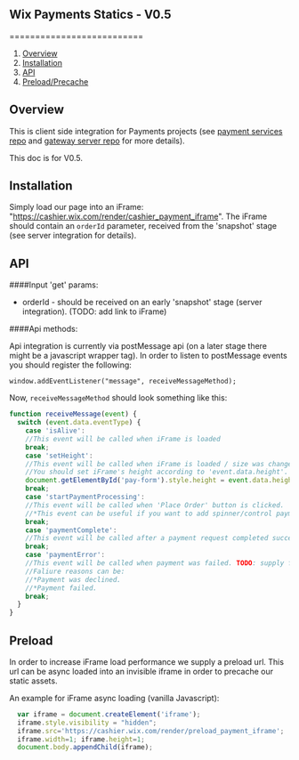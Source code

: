 ## Wix Payments Statics - V0.5
==========================

1. [Overview](#overview)
2. [Installation](#installation)
3. [API](#api)
4. [Preload/Precache](#preload)


## Overview

This is client side integration for Payments projects (see [payment services repo](https://github.com/wix/payment-services) and [gateway server repo](https://github.com/wix/payment-gateway) for more details).

This doc is for V0.5.

## Installation

Simply load our page into an iFrame: "https://cashier.wix.com/render/cashier_payment_iframe". The iFrame should contain an `orderId` parameter, received from the 'snapshot' stage (see server integration for details).

## API

####Input 'get' params:
- orderId - should be received on an early 'snapshot' stage (server integration). (TODO: add link to iFrame)

####Api methods:

Api integration is currently via postMessage api (on a later stage there might be a javascript wrapper tag).
In order to listen to postMessage events you should register the following:

`window.addEventListener("message", receiveMessageMethod);`

Now, `receiveMessageMethod` should look something like this:

```javascript
function receiveMessage(event) {
  switch (event.data.eventType) {
    case 'isAlive':
    //This event will be called when iFrame is loaded
    break;
    case 'setHeight':
    //This event will be called when iFrame is loaded / size was changed.
    //You should set iFrame's height according to 'event.data.height'. For example:
    document.getElementById('pay-form').style.height = event.data.height + 'px';
    break;
    case 'startPaymentProcessing':
    //This event will be called when 'Place Order' button is clicked.
    //*This event can be useful if you want to add spinner/control payment process.
    break;
    case 'paymentComplete':
    //This event will be called after a payment request completed successfuly.
    break;
    case 'paymentError':
    //This event will be called when payment was failed. TODO: supply failure details.
    //Faliure reasons can be:
    //*Payment was declined.
    //*Payment failed.
    break;
  }
}
```
## Preload
In order to increase iFrame load performance we supply a preload url. This url can be async loaded into an invisible iframe in order to precache our static assets. 

An example for iFrame async loading (vanilla Javascript):

```javascript
  var iframe = document.createElement('iframe');
  iframe.style.visibility = "hidden";
  iframe.src='https://cashier.wix.com/render/preload_payment_iframe'; 
  iframe.width=1; iframe.height=1;
  document.body.appendChild(iframe);
```
